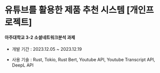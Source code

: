 유튜브를 활용한 제품 추천 시스템 [개인프로젝트]
=
#### 아주대학교 3-2 소셜네트워크분석 과제

- 개발 기간 : 2023.12.05 ~ 2023.12.19

- 사용 기술 : Rust, Tokio, Rust Bert, Youtube API, Youtube Transcript API, DeepL API
